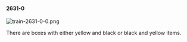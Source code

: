 #### 2631-0
![train-2631-0-0.png](https://github.com/lil-lab/nlvr/raw/master/nlvr/train/images/42/train-2631-0-0.png "train-2631-0-0.png")

There are boxes with either yellow and black or black and yellow items.